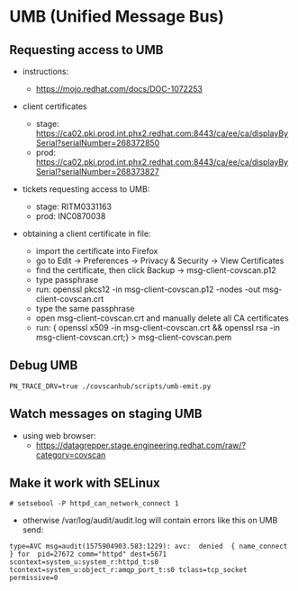 # UMB (Unified Message Bus)


## Requesting access to UMB
- instructions:
    - https://mojo.redhat.com/docs/DOC-1072253

- client certificates
    - stage: https://ca02.pki.prod.int.phx2.redhat.com:8443/ca/ee/ca/displayBySerial?serialNumber=268372850
    - prod:  https://ca02.pki.prod.int.phx2.redhat.com:8443/ca/ee/ca/displayBySerial?serialNumber=268373827

- tickets requesting access to UMB:
    - stage: RITM0331163
    - prod:  INC0870038

- obtaining a client certificate in file:
	- import the certificate into Firefox
	- go to Edit -> Preferences -> Privacy & Security -> View Certificates
	- find the certificate, then click Backup -> msg-client-covscan.p12
	- type passphrase
	- run: openssl pkcs12 -in msg-client-covscan.p12 -nodes -out msg-client-covscan.crt
	- type the same passphrase
	- open msg-client-covscan.crt and manually delete all CA certificates
	- run: { openssl x509 -in msg-client-covscan.crt && openssl rsa -in msg-client-covscan.crt;} > msg-client-covscan.pem

## Debug UMB
```
PN_TRACE_DRV=true ./covscanhub/scripts/umb-emit.py
```

## Watch messages on staging UMB
- using web browser:
    - https://datagrepper.stage.engineering.redhat.com/raw/?category=covscan


## Make it work with SELinux
```
# setsebool -P httpd_can_network_connect 1
```

- otherwise /var/log/audit/audit.log will contain errors like this on UMB send:
```
type=AVC msg=audit(1575904903.583:1229): avc:  denied  { name_connect } for  pid=27672 comm="httpd" dest=5671 scontext=system_u:system_r:httpd_t:s0 tcontext=system_u:object_r:amqp_port_t:s0 tclass=tcp_socket permissive=0
```
